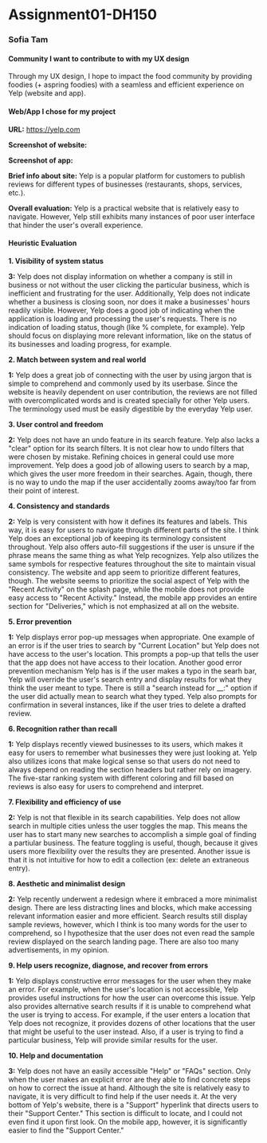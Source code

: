 # Assignment01-DH150
### Sofia Tam

#### Community I want to contribute to with my UX design
Through my UX design, I hope to impact the food community by providing foodies (+ aspring foodies) with a seamless and efficient experience on Yelp (website and app).

#### Web/App I chose for my project
**URL:** https://yelp.com

**Screenshot of website:** 

**Screenshot of app:** 

**Brief info about site:** Yelp is a popular platform for customers to publish reviews for different types of businesses (restaurants, shops, services, etc.).

**Overall evaluation:** Yelp is a practical website that is relatively easy to navigate. However, Yelp still exhibits many instances of poor user interface that hinder the user's overall experience.

#### Heuristic Evaluation
**1. Visibility of system status**

**3:** Yelp does not display information on whether a company is still in business or not without the user clicking the particular business, which is inefficient and frustrating for the user. Additionally, Yelp does not indicate whether a business is closing soon, nor does it make a businesses' hours readily visible. However, Yelp does a good job of indicating when the application is loading and processing the user's requests. There is no indication of loading status, though (like % complete, for example). Yelp should focus on displaying more relevant information, like on the status of its businesses and loading progress, for example.

**2. Match between system and real world**

**1:** Yelp does a great job of connecting with the user by using jargon that is simple to comprehend and commonly used by its userbase. Since the website is heavily dependent on user contribution, the reviews are not filled with overcomplicated words and is created specially for other Yelp users. The terminology used must be easily digestible by the everyday Yelp user.

**3. User control and freedom**

**2:** Yelp does not have an undo feature in its search feature. Yelp also lacks a "clear" option for its search filters. It is not clear how to undo filters that were chosen by mistake. Refining choices in general could use more improvement. Yelp does a good job of allowing users to search by a map, which gives the user more freedom in their searches. Again, though, there is no way to undo the map if the user accidentally zooms away/too far from their point of interest.

**4. Consistency and standards**

**2:** Yelp is very consistent with how it defines its features and labels. This way, it is easy for users to navigate through different parts of the site. I think Yelp does an exceptional job of keeping its terminology consistent throughout. Yelp also offers auto-fill suggestions if the user is unsure if the phrase means the same thing as what Yelp recognizes. Yelp also utilizes the same symbols for respective features throughout the site to maintain visual consistency. The website and app seem to prioritize different features, though. The website seems to prioritize the social aspect of Yelp with the "Recent Activity" on the splash page, while the mobile does not provide easy access to "Recent Activity." Instead, the mobile app provides an entire section for "Deliveries," which is not emphasized at all on the website.

**5. Error prevention**

**1:** Yelp displays error pop-up messages when appropriate. One example of an error is if the user tries to search by "Current Location" but Yelp does not have access to the user's location. This prompts a pop-up that tells the user that the app does not have access to their location. Another good error prevention mechanism Yelp has is if the user makes a typo in the searh bar, Yelp will override the user's search entry and display results for what they think the user meant to type. There is still a "search instead for \_\_:" option if the user did actually mean to search what they typed. Yelp also prompts for confirmation in several instances, like if the user tries to delete a drafted review. 

**6. Recognition rather than recall**

**1:** Yelp displays recently viewed businesses to its users, which makes it easy for users to remember what businesses they were just looking at. Yelp also utilizes icons that make logical sense so that users do not need to always depend on reading the section headers but rather rely on imagery. The five-star ranking system with different coloring and fill based on reviews is also easy for users to comprehend and interpret.

**7. Flexibility and efficiency of use**

**2:** Yelp is not that flexible in its search capabilities. Yelp does not allow search in multiple cities unless the user toggles the map. This means the user has to start many new searches to accomplish a simple goal of finding a partiular business. The feature toggling is useful, though, because it gives users more flexibility over the results they are presented. Another issue is that it is not intuitive for how to edit a collection (ex: delete an extraneous entry).

**8. Aesthetic and minimalist design**

**2:** Yelp recently underwent a redesign where it embraced a more minimalist design. There are less distracting lines and blocks, which make accessing relevant information easier and more efficient. Search results still display sample reviews, however, which I think is too many words for the user to comprehend, so I hypothesize that the user does not even read the sample review displayed on the search landing page. There are also too many advertisements, in my opinion.

**9. Help users recognize, diagnose, and recover from errors**

**1:** Yelp displays constructive error messages for the user when they make an error. For example, when the user's location is not accessible, Yelp provides useful instructions for how the user can overcome this issue. Yelp also provides alternative search results if it is unable to comprehend what the user is trying to access. For example, if the user enters a location that Yelp does not recognize, it provides dozens of other locations that the user that might be useful to the user instead. Also, if a user is trying to find a particular business, Yelp will provide similar results for the user.

**10. Help and documentation**

**3:** Yelp does not have an easily accessible "Help" or "FAQs" section. Only when the user makes an explicit error are they able to find concrete steps on how to correct the issue at hand. Although the site is relatively easy to navigate, it is very difficult to find help if the user needs it. At the very bottom of Yelp's website, there is a "Support" hyperlink that directs users to their "Support Center." This section is difficult to locate, and I could not even find it upon first look. On the mobile app, however, it is significantly easier to find the "Support Center."
